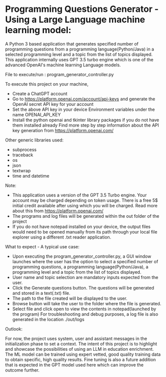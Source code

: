 # Programming Questions Generator - Using a Large Language machine learning model:
A Python 3 based application that generates specified number of programming questions from a programming language(Python/Java) in a selected programming level and a topic from the list of topics displayed.
This application internally uses GPT 3.5 turbo engine which is one of the advanced OpenAI's machine learning Language models.

File to execute/run : program_generator_controller.py

To execute this project on your machine,
  - Create a ChatGPT account
  - Go to https://platform.openai.com/account/api-keys and generate the OpenAI secret API key for your account
  - Set the above API key in your device Environment variables under the name OPENAI_API_KEY  
  - Install the python openai and tkinter library packages if you do not have them installed already
    Find more step by step information about the API key generation from https://platform.openai.com/

Other generic libraries used:
  - subprocess
  - traceback
  - os
  - json
  - textwrap
  - time and datetime

Note:
  - This application uses a version of the GPT 3.5 Turbo engine. Your account may be charged depending on token usage.
    There is a free 5$ initial credit available after using which you will be charged.
    Read more about this from https://platform.openai.com/
  - The programs and log files will be generated within the out folder of the project
  - If you do not have notepad installed on your device, the output files would need to be opened manually from its path 
    through your local file explorer using a different .txt reader application.

What to expect - A typical use case:
  - Upon executing the program_generator_controller.py, a GUI window launches where the user has the option to select a specified number of 
    programming questions, a programming language(Python/Java), a programming level and a topic from the list of topics displayed.
  - User name and topic selection are mandatory inputs expected from the user.
  - Click the Generate questions button. The questions will be generated and stored in a text(.txt) file.
  - The path to the file created will be displayed to the user. 
  - Browse button will take the user to the folder where the file is generated.
  - Select file and click open to view the contents in notepad(launched by the program)
For troubleshooting and debug purposes, a log file is also generated in the location ./out/logs

Outlook:

For now, the project uses system, user and assistant messages in the initialization phase to set a context. The intent 
of this project is to highlight and showcase the possibilities of using an LLM in education enrichment.
The ML model can be trained using expert vetted, good quality training data to obtain specific, high quality results.
Fine tuning is also a future addition that is expected in the GPT model used here which can improve the outcome further.

